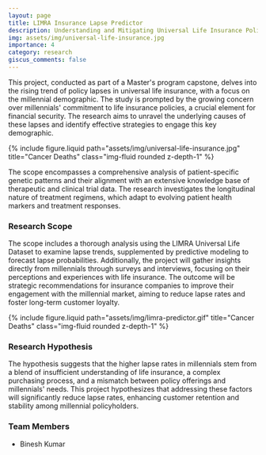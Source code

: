 ```yaml
---
layout: page
title: LIMRA Insurance Lapse Predictor
description: Understanding and Mitigating Universal Life Insurance Policy Lapses Among Millennials
img: assets/img/universal-life-insurance.jpg
importance: 4
category: research
giscus_comments: false
---
```


<p>This project, conducted as part of a Master's program capstone, delves into the rising trend of policy lapses in universal life insurance, with a focus on the millennial demographic. The study is prompted by the growing concern over millennials' commitment to life insurance policies, a crucial element for financial security. The research aims to unravel the underlying causes of these lapses and identify effective strategies to engage this key demographic.</p>
<div class="row">
    <!-- Include images related to the project -->
    <div class="col-sm mt-3 mt-md-0">
        {% include figure.liquid path="assets/img/universal-life-insurance.jpg" title="Cancer Deaths" class="img-fluid rounded z-depth-1" %}
    </div>
</div>

<p>The scope encompasses a comprehensive analysis of patient-specific genetic patterns and their alignment with an extensive knowledge base of therapeutic and clinical trial data. The research investigates the longitudinal nature of treatment regimens, which adapt to evolving patient health markers and treatment responses.</p>



<h3>Research Scope</h3>
<p>The scope includes a thorough analysis using the LIMRA Universal Life Dataset to examine lapse trends, supplemented by predictive modeling to forecast lapse probabilities. Additionally, the project will gather insights directly from millennials through surveys and interviews, focusing on their perceptions and experiences with life insurance. The outcome will be strategic recommendations for insurance companies to improve their engagement with the millennial market, aiming to reduce lapse rates and foster long-term customer loyalty.
</p>

<div class="row">
    <!-- Include images related to the project -->
    <div class="col-sm mt-3 mt-md-0">
        {% include figure.liquid path="assets/img/limra-predictor.gif" title="Cancer Deaths" class="img-fluid rounded z-depth-1" %}
    </div>
</div>

<h3>Research Hypothesis</h3>
<p>
The hypothesis suggests that the higher lapse rates in millennials stem from a blend of insufficient understanding of life insurance, a complex purchasing process, and a mismatch between policy offerings and millennials' needs. This project hypothesizes that addressing these factors will significantly reduce lapse rates, enhancing customer retention and stability among millennial policyholders. </p> 


<h3>Team Members</h3>
<ul>
  <li>Binesh Kumar</li>
</ul>
